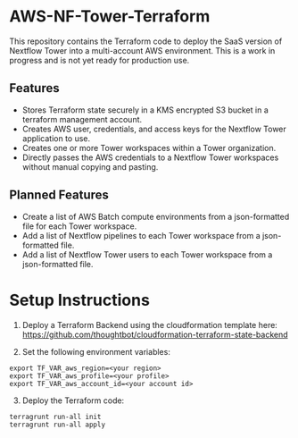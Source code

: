 # AWS-NF-Tower-Terraform

This repository contains the Terraform code to deploy the SaaS version of Nextflow Tower into a multi-account AWS environment.
This is a work in progress and is not yet ready for production use.

## Features

* Stores Terraform state securely in a KMS encrypted S3 bucket in a terraform management account.
* Creates AWS user, credentials, and access keys for the Nextflow Tower application to use.
* Creates one or more Tower workspaces within a Tower organization.
* Directly passes the AWS credentials to a Nextflow Tower workspaces without manual copying and pasting.

## Planned Features

* Create a list of AWS Batch compute environments from a json-formatted file for each Tower workspace.
* Add a list of Nextflow pipelines to each Tower workspace from a json-formatted file.
* Add a list of Nextflow Tower users to each Tower workspace from a json-formatted file.

# Setup Instructions

1. Deploy a Terraform Backend using the cloudformation template here:
https://github.com/thoughtbot/cloudformation-terraform-state-backend

2. Set the following environment variables:
```
export TF_VAR_aws_region=<your region>
export TF_VAR_aws_profile=<your profile>
export TF_VAR_aws_account_id=<your account id>
```

3. Deploy the Terraform code:
```
terragrunt run-all init
terragrunt run-all apply
```